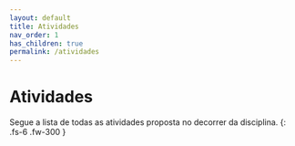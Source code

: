 ```yaml
---
layout: default
title: Atividades
nav_order: 1
has_children: true
permalink: /atividades
---
```


# Atividades

Segue a lista de todas as atividades proposta no decorrer da disciplina.
{: .fs-6 .fw-300 }
